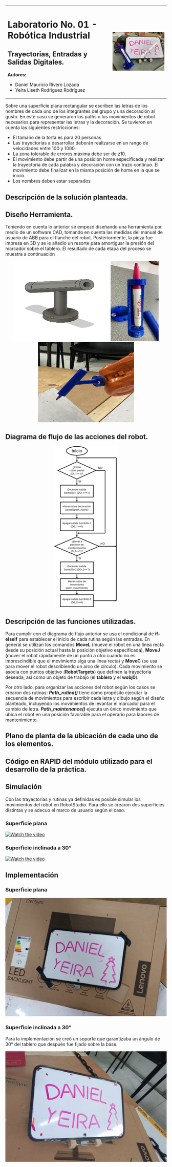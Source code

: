 <table>
  <tr>
    <td>
      <h1>Laboratorio No. 01 - Robótica Industrial</h1>
      <h2> Trayectorias, Entradas y Salidas Digitales. </h2>
      <strong> Autores:</strong>
      <ul>
        <li>Daniel Mauricio Rivero Lozada </li>
      <li>Yeira Liseth Rodríguez Rodríguez</li>
      </ul>
    </td>
    <td>
      <img src="Images/Portada.jpeg" width="400">
    </td>
  </tr>
</table>


Sobre una superficie plana rectangular se escriben las letras de los nombres de cada uno de los integrantes del grupo y una decoración al gusto. En este caso se generaron los paths o los movimientos de robot necesarios para representar las letras y la decoración. Se tuvieron en cuenta las siguientes restricciones:

* El tamaño de la torta es para 20 personas
* Las trayectorias a desarrollar deberán realizarse en un rango de velocidades entre 100 y 1000.
* La zona tolerable de errores máxima debe ser de z10.
* El movimiento debe partir de una posición home especificada y realizar la trayectoria de cada palabra y decoración con un trazo continuo. El movimiento debe finalizar en la misma posición de home en la que se inició.
* Los nombres deben estar separados

## Descripción de la solución planteada.

## Diseño Herramienta.

Teniendo en cuenta lo anterior se empezó diseñando una herramienta por medio de un software CAD, tomando en cuenta las medidas del manual de usuario de ABB para el flanche del robot. Posteriormente, la pieza fue impresa en 3D y se le añadio un resorte para amortiguar la presión del marcador sobre el tablero. El resultado de cada etapa del proceso se muestra a continuación

<p align="center">
  <a href="url1"><img src="Images/ModeladoCADHerramienta.png" height="250" width="300"></a>
  <a href="url2"><img src="Images/Herramienta.jpeg" height="250" width="150"></a>
  <a href="url3"><img src="Images/HerramientaEnRobot.jpeg" height="250" width="300"></a>
</p>

## Diagrama de flujo de las acciones del robot.

<p align="center">
  <a href="url4"><img src="Images/DiagramaFlujo.png" width="200"></a>
</p>

## Descripción de las funciones utilizadas.

Para cumplir con el diagrama de flujo anterior se usa el condicional de **if-elseif** para establecer el inicio de cada rutina según las entradas. En general se utilizan los comandos **MoveL** (mueve el robot en una línea recta desde su posición actual hasta la posición objetivo especificada), **MoveJ** (mover el robot rápidamente de un punto a otro cuando no es imprescindible que el movimiento siga una línea recta) y **MoveC** (se usa para mover el robot describiendo un arco de círculo). Cada movimiento se asocia con puntos objetivo (**RobotTargets**) que definen la trayectoria deseada, así como un objeto de trabajo (el **tablero** y el **wobj0**). 

Por otro lado, para organizar las acciones del robot según los casos se crearon dos rutinas: **_Path_rutina()_** tiene como propósito ejecutar la secuencia de movimientos para escribir cada letra y dibujo según el diseño planteado, incluyendo los movimientos de levantar el marcador para el cambio de letra. **_Path_maintenance()_**  ejecuta un único movimiento que ubica el robot en una posición favorable para el operario para labores de mantenimiento.

## Plano de planta de la ubicación de cada uno de los elementos.

## Código en RAPID del módulo utilizado para el desarrollo de la práctica.

## Simulación

Con las trayectorias y rutinas ya definidas es posible simular los movimientos del robot en RobotStudio. Para ello se crearon dos superficies distintas y se adecuo el marco de usuario según el caso.

### Superficie plana

[![Watch the video](https://i.sstatic.net/Vp2cE.png)](Videos/SimulaciónSuperficiePlana.mp4)

### Superficie inclinada a 30°

[![Watch the video](https://i.sstatic.net/Vp2cE.png)](Videos/SimulaciónSuperficieInclinada.mp4)

## Implementación

### Superficie plana

[![Vista previa del video](Images/SuperficiePlana.jpeg)](https://drive.google.com/file/d/1gwt2HBlk1KEJaAFnYnO8odIygEGLiFvn/view?usp=drive_link)

### Superficie inclinada a 30°

Para la implementación se creó un soporte que garantizaba un ángulo de 30° del tablero que después fue fijado sobre la base.

[![Vista previa del video](Images/PlanoInclinado.jpeg)](https://drive.google.com/file/d/1-iXqtReuPx85q1in9riHO6QqxAw6WvFO/view?usp=drive_link)


